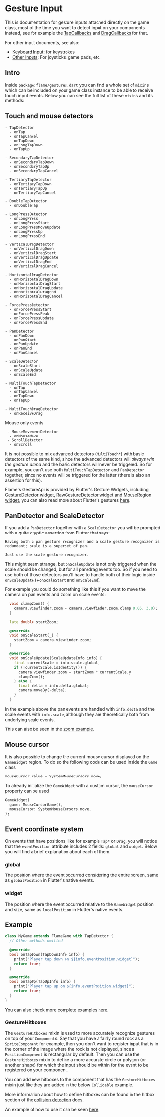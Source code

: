 # Gesture Input

This is documentation for gesture inputs attached directly on the game class, most of the time you
want to detect input on your components instead, see for example the [TapCallbacks](tap_events.md)
and [DragCallbacks](drag_events.md) for that.

For other input documents, see also:

- [Keyboard Input](keyboard_input.md): for keystrokes
- [Other Inputs](other_inputs.md): For joysticks, game pads, etc.


## Intro

Inside `package:flame/gestures.dart` you can find a whole set of `mixin`s which can be included on
your game class instance to be able to receive touch input events. Below you can see the full list
of these `mixin`s and its methods:


## Touch and mouse detectors

```text
- TapDetector
  - onTap
  - onTapCancel
  - onTapDown
  - onLongTapDown
  - onTapUp

- SecondaryTapDetector
  - onSecondaryTapDown
  - onSecondaryTapUp
  - onSecondaryTapCancel

- TertiaryTapDetector
  - onTertiaryTapDown
  - onTertiaryTapUp
  - onTertiaryTapCancel

- DoubleTapDetector
  - onDoubleTap

- LongPressDetector
  - onLongPress
  - onLongPressStart
  - onLongPressMoveUpdate
  - onLongPressUp
  - onLongPressEnd

- VerticalDragDetector
  - onVerticalDragDown
  - onVerticalDragStart
  - onVerticalDragUpdate
  - onVerticalDragEnd
  - onVerticalDragCancel

- HorizontalDragDetector
  - onHorizontalDragDown
  - onHorizontalDragStart
  - onHorizontalDragUpdate
  - onHorizontalDragEnd
  - onHorizontalDragCancel

- ForcePressDetector
  - onForcePressStart
  - onForcePressPeak
  - onForcePressUpdate
  - onForcePressEnd

- PanDetector
  - onPanDown
  - onPanStart
  - onPanUpdate
  - onPanEnd
  - onPanCancel

- ScaleDetector
  - onScaleStart
  - onScaleUpdate
  - onScaleEnd

- MultiTouchTapDetector
  - onTap
  - onTapCancel
  - onTapDown
  - onTapUp

- MultiTouchDragDetector
  - onReceiveDrag
```

Mouse only events

```text
 - MouseMovementDetector
  - onMouseMove
 - ScrollDetector
  - onScroll
```


It is not possible to mix advanced detectors (`MultiTouch*`) with basic detectors of the same
kind, since the advanced detectors will *always win the gesture arena* and the basic detectors will
never be triggered. So for example, you can't use both `MultiTouchTapDetector` and `PanDetector`
together, since no events will be triggered for the latter (there is also an assertion for this).

Flame's GestureApi is provided by Flutter's Gesture Widgets, including
[GestureDetector widget](https://api.flutter.dev/flutter/widgets/GestureDetector-class.html),
[RawGestureDetector widget](https://api.flutter.dev/flutter/widgets/RawGestureDetector-class.html)
and [MouseRegion widget](https://api.flutter.dev/flutter/widgets/MouseRegion-class.html), you can
also read more about Flutter's gestures
[here](https://api.flutter.dev/flutter/gestures/gestures-library.html).


## PanDetector and ScaleDetector

If you add a `PanDetector` together with a `ScaleDetector` you will be prompted with a quite cryptic
assertion from Flutter that says:

```{note}
Having both a pan gesture recognizer and a scale gesture recognizer is
redundant; scale is a superset of pan.

Just use the scale gesture recognizer.
```

This might seem strange, but `onScaleUpdate` is not only triggered when the scale should be changed,
but for all pan/drag events too. So if you need to use both of those detectors you'll have to handle
both of their logic inside `onScaleUpdate` (+`onScaleStart` and `onScaleEnd`).

For example you could do something like this if you want to move the camera on pan events and zoom
on scale events:

```dart
  void clampZoom() {
    camera.viewfinder.zoom = camera.viewfinder.zoom.clamp(0.05, 3.0);
  }

  late double startZoom;

  @override
  void onScaleStart(_) {
    startZoom = camera.viewfinder.zoom;
  }

  @override
  void onScaleUpdate(ScaleUpdateInfo info) {
    final currentScale = info.scale.global;
    if (!currentScale.isIdentity()) {
      camera.viewfinder.zoom = startZoom * currentScale.y;
      clampZoom();
    } else {
      final delta = info.delta.global;
      camera.moveBy(-delta);
    }
  }
```

In the example above the pan events are handled with `info.delta` and the scale events with
`info.scale`, although they are theoretically both from underlying scale events.

This can also be seen in the
[zoom example](https://github.com/flame-engine/flame/blob/main/examples/lib/stories/camera_and_viewport/zoom_example.dart).


## Mouse cursor

It is also possible to change the current mouse cursor displayed on the `GameWidget` region. To do
so the following code can be used inside the `Game` class

```dart
mouseCursor.value = SystemMouseCursors.move;
```

To already initialize the `GameWidget` with a custom cursor, the `mouseCursor` property can be used

```dart
GameWidget(
  game: MouseCursorGame(),
  mouseCursor: SystemMouseCursors.move,
);
```


## Event coordinate system

On events that have positions, like for example `Tap*` or `Drag`, you will notice that the
`eventPosition` attribute includes 2 fields: `global` and `widget`. Below you will find a brief
explanation about each of them.


### global

The position where the event occurred considering the entire screen, same as
`globalPosition` in Flutter's native events.


### widget

The position where the event occurred relative to the `GameWidget` position and size, same as
`localPosition` in Flutter's native events.


## Example

```dart
class MyGame extends FlameGame with TapDetector {
  // Other methods omitted

  @override
  bool onTapDown(TapDownInfo info) {
    print("Player tap down on ${info.eventPosition.widget}");
    return true;
  }

  @override
  bool onTapUp(TapUpInfo info) {
    print("Player tap up on ${info.eventPosition.widget}");
    return true;
  }
}
```

You can also check more complete examples
[here](https://github.com/flame-engine/flame/tree/main/examples/lib/stories/input/).


### GestureHitboxes

The `GestureHitboxes` mixin is used to more accurately recognize gestures on top of your
`Component`s. Say that you have a fairly round rock as a `SpriteComponent` for example, then you
don't want to register input that is in the corner of the image where the rock is not displayed,
since a `PositionComponent` is rectangular by default. Then you can use the `GestureHitboxes` mixin
to define a more accurate circle or polygon (or another shape) for which the input should be within
for the event to be registered on your component.

You can add new hitboxes to the component that has the `GestureHitboxes` mixin just like they are
added in the below `Collidable` example.

More information about how to define hitboxes can be found in the hitbox section of the
[collision detection](../collision_detection.md#shapehitbox) docs.

An example of how to use it can be seen
[here](https://github.com/flame-engine/flame/blob/main/examples/lib/stories/input/gesture_hitboxes_example.dart).
